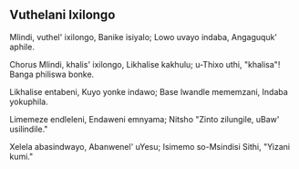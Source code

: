 ## Vuthelani Ixilongo

Mlindi, vuthel' ixilongo, Banike isiyalo;
Lowo uvayo indaba, Angaguquk' aphile.

Chorus
Mlindi, khalis' ixilongo, Likhalise kakhulu;
u-Thixo uthi, "khalisa"! Banga philiswa bonke.

Likhalise entabeni, Kuyo yonke indawo;
Base lwandle mememzani, Indaba yokuphila.

Limemeze endleleni, Endaweni emnyama;
Nitsho "Zinto zilungile, uBaw' usilindile."

Xelela abasindwayo, Abanwenel' uYesu;
Isimemo so-Msindisi Sithi, "Yizani kumi."


